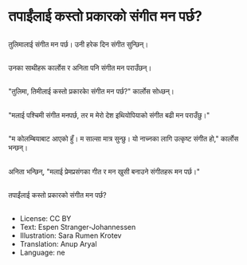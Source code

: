 # तपाईंलाई कस्तो प्रकारको संगीत मन पर्छ?

##
तुलिमालाई संगीत मन पर्छ। उनी हरेक दिन संगीत सुन्छिन्।

##
उनका साथीहरू कार्लोस र अनिता पनि संगीत मन पराउँछन्।

##
"तुलिमा, तिमीलाई कस्तो प्रकारकाे संगीत मन पर्छ?" कार्लोस सोध्छन्।

##
"मलाई पश्चिमी संगीत मनपर्छ, तर म मेरो देश इथियोपियाको संगीत बढी मन पराउँछु।"

##
"म कोलम्बियाबाट आएको हुँ। म साल्सा मात्र सुन्छु। यो नाच्नका लागि उत्कृष्ट संगीत हो," कार्लोस भन्छन्।

##
अनिता भन्छिन्, "मलाई प्रेमप्रसंगका गीत र मन खुसी बनाउने संगीतहरू मन पर्छ।"

##
तपाईंलाई कस्तो प्रकारको संगीत मन पर्छ?

##
* License: CC BY
* Text: Espen Stranger-Johannessen
* Illustration: Sara Rumen Krotev
* Translation: Anup Aryal
* Language: ne
